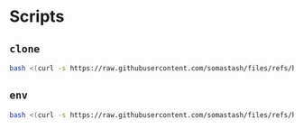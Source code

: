 # Scripts

## `clone`

```sh
bash <(curl -s https://raw.githubusercontent.com/somastash/files/refs/heads/main/clone) repo_name
```

## `env`

```sh
bash <(curl -s https://raw.githubusercontent.com/somastash/files/refs/heads/main/env)
```

